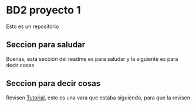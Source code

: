 # BD2 proyecto 1
Esto es un repositorio

## Seccion para saludar 
Buenas, esta sección del readme es para saludar y la siguiente es para decir cosas


## Seccion para decir cosas
Revisen [Tutorial](tutorial.md), esto es una vara que estaba siguiendo, para que la revisen
